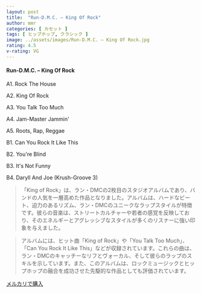```yaml
---
layout: post
title:  "Run-D.M.C. – King Of Rock"
author: mmr
categories: [ カセット ]
tags: [ ヒップホップ, クラシック ]
image: ../assets/images/Run-D.M.C. – King Of Rock.jpg
rating: 4.5
v-rating: VG
---
```


#### Run-D.M.C. – King Of Rock

A1. Rock The House

A2. King Of Rock

A3. You Talk Too Much

A4. Jam-Master Jammin'

A5. Roots, Rap, Reggae

B1. Can You Rock It Like This

B2. You're Blind

B3. It's Not Funny

B4. Daryll And Joe (Krush-Groove 3)

> 「King of Rock」は、ラン・DMCの2枚目のスタジオアルバムであり、バンドの人気を一層高めた作品となりました。アルバムは、ハードなビート、迫力のあるリズム、ラン・DMCのユニークなラップスタイルが特徴です。彼らの音楽は、ストリートカルチャーや若者の感覚を反映しており、そのエネルギーとアグレッシブなスタイルが多くのリスナーに強い印象を与えました。

> アルバムには、ヒット曲「King of Rock」や「You Talk Too Much」、「Can You Rock It Like This」などが収録されています。これらの曲は、ラン・DMCのキャッチーなリフとヴォーカル、そして彼らのラップのスキルを示しています。また、このアルバムは、ロックミュージックとヒップホップの融合を成功させた先駆的な作品としても評価されています。

[メルカリで購入](https://jp.mercari.com/item/m37727986910)


